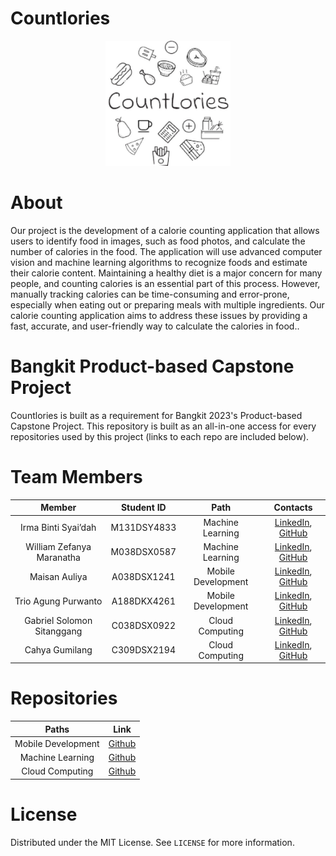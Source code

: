 # Countlories

<p align="center"> <img src="https://raw.githubusercontent.com/IpunkDkk/Countlories/main/image.jpg" width="200" height="200" /> </p>


# About
Our project is the development of a calorie counting application that allows users to identify food in images, such as food photos, and calculate the number of calories in the food. The application will use advanced computer vision and machine learning algorithms to recognize foods and estimate their calorie content. Maintaining a healthy diet is a major concern for many people, and counting calories is an essential part of this process. However, manually tracking calories can be time-consuming and error-prone, especially when eating out or preparing meals with multiple ingredients. Our calorie counting application aims to address these issues by providing a fast, accurate, and user-friendly way to calculate the calories in food..

# Bangkit Product-based Capstone Project
Countlories is built as a requirement for Bangkit 2023's Product-based Capstone Project. This repository is built as an all-in-one access for every repositories used by this project (links to each repo are included below). 

# Team Members

|            Member           				| Student ID |        Path        |                                                       Contacts                                                      |
| :---------------------------------------: | :--------: | :----------------: | :-----------------------------------------------------------------------------------------------------------------: |
|         Irma Binti Syai’dah        | M131DSY4833  |  Machine Learning  |        [LinkedIn](), [GitHub]()           |
|      			William Zefanya Maranatha     	        | M038DSX0587  |  Machine Learning  |      [LinkedIn](https://www.linkedin.com/in/william-zefanya-030b131a1/), [GitHub](https://github.com/ALMAGEST12)|
|     Maisan Auliya      | A038DSX1241  | Mobile Development |     [LinkedIn](https://www.linkedin.com/in/maisan-auliya-753454221/), [GitHub](https://github.com/MaeAuliya)            |
|      Trio Agung Purwanto     | A188DKX4261  | Mobile Development |     [LinkedIn](https://www.linkedin.com/in/trio-agung-purwanto-42003721b/), [GitHub](https://github.com/ipunkdkk)|
|     Gabriel Solomon Sitanggang     | C038DSX0922  |   Cloud Computing  |              [LinkedIn](https://www.linkedin.com/in/gabriel-solomon-sitanggang/), [GitHub](https://github.com/Gabrielstg02/)|
| Cahya Gumilang  | C309DSX2194  |   Cloud Computing  |     [LinkedIn](https://www.linkedin.com/in/cahya-gumilang), [GitHub](https://github.com/CahyaG)|

# Repositories

| Paths | Link |
| :---: | :---: |
| Mobile Development | [Github](https://github.com/MaeAuliya/CountLories.git) |
|  Machine Learning  |  [Github](https://github.com/ALMAGEST12/Countlories)  |
|   Cloud Computing  |   [Github](https://github.com/Gabrielstg02/Countlories-CC)  |

# License
Distributed under the MIT License. See `LICENSE` for more information.
